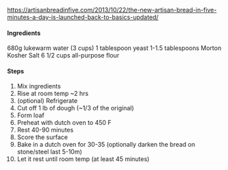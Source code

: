 https://artisanbreadinfive.com/2013/10/22/the-new-artisan-bread-in-five-minutes-a-day-is-launched-back-to-basics-updated/

#### Ingredients
680g lukewarm water (3 cups)
1 tablespoon yeast
1-1.5 tablespoons Morton Kosher Salt
6 1/2 cups all-purpose flour

#### Steps
1) Mix ingredients
2) Rise at room temp ~2 hrs
3) (optional) Refrigerate
4) Cut off 1 lb of dough (~1/3 of the original)
5) Form loaf
6) Preheat with dutch oven to 450 F
7) Rest 40-90 minutes
8) Score the surface
9) Bake in a dutch oven for 30-35 (optionally darken the bread on stone/steel last 5-10m)
10) Let it rest until room temp (at least 45 minutes)